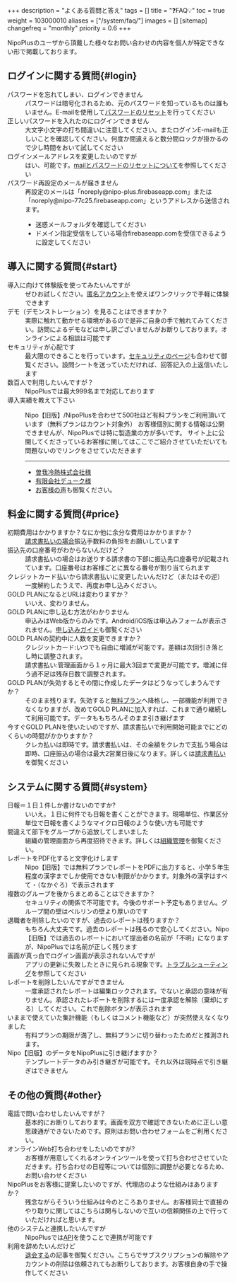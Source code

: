 +++
description = "よくある質問と答え"
tags = []
title = "❓FAQ💡"
toc = true
weight = 103000010
aliases = ["/system/faq/"]
images = []
[sitemap]
  changefreq = "monthly"
  priority = 0.6
+++


NipoPlusのユーザから頂戴した様々なお問い合わせの内容を個人が特定できない形で掲載しております。  

## ログインに関する質問{#login}

<dl class="faq">
<dt>パスワードを忘れてしまい、ログインできません</dt>
<dd>パスワードは暗号化されるため、元のパスワードを知っているものは誰もいません。E-mailを使用して<a href="/docs/manual/account/email/#password">パスワードのリセット</a>を行ってください</dd>
<dt>正しいパスワードを入れたのにログインできません</dt>
<dd>大文字小文字の打ち間違いに注意してください。またログインE-mailも正しいことを確認してください。何度か間違えると数分間ロックが掛かるので少し時間をおいて試してください</dd>
<dt>ログインメールアドレスを変更したいのですが</dt>
<dd>はい、可能です。<a href="/docs/manual/account/email/">mailとパスワードのリセットについて</a>を参照してください</dd>
<dt>パスワード再設定のメールが届きません</dt>
<dd>
  <div>再設定のメールは「noreply@nipo-plus.firebaseapp.com」または「noreply@nipo-77c25.firebaseapp.com」というアドレスから送信されます。
    <ul style="display:block">
      <li>迷惑メールフォルダを確認してください</li>
      <li>ドメイン指定受信をしている場合firebaseapp.comを受信できるように設定してください</li>
    </ul>
  </div>
</dd>
</dl>


## 導入に関する質問{#start}

<dl class="faq">
<dt>導入に向けて体験版を使ってみたいんですが</dt>
<dd>ぜひお試しください。<a href="/docs/manual/account/tokumei/">匿名アカウント</a>を使えばワンクリックで手軽に体験できます</dd>
<dt>デモ（デモンストレーション）を見ることはできますか？</dt>
<dd>実際に触れて動かせる環境があるので是非ご自身の手で触れてみてください。訪問によるデモなどは申し訳ございませんがお断りしております。オンラインによる相談は可能です</dd>
<dt>セキュリティが心配です</dt>
<dd>最大限のできることを行っています。<a href="/docs/system/security/">セキュリティのページ</a>も合わせて御覧ください。設問シートを送っていただければ、回答記入の上返信いたします</dd>
<dt>数百人で利用したいんですが？</dt>
<dd>NipoPlusでは最大999名まで対応しております</dd>
<dt>導入実績を教えて下さい</dt>
<dd>
<div>

Nipo【旧版】/NipoPlusを合わせて500社ほど有料プランをご利用頂いています（無料プランはカウント対象外）
お客様個別に関する情報は公開できませんが、NipoPlusでは特に製造業の方が多いです。
サイト上に公開してくださっているお客様に関してはここでご紹介させていただいても問題ないのでリンクをさせていただきます
<hr>
<ul>
<li><a href="https://www.sogareinetsu.com/worklog/nipo/">曽我冷熱株式会社様</a></li>
<li><a href="https://ameblo.jp/dukeblog-life/entry-12452375114.html">有限会社デューク様</a></li>
<li><a href="/lp/checksheet/#user_voice">お客様の声</a>も御覧ください。</li>
</ul>
</div>
</dd>
</dl>

## 料金に関する質問{#price}

<dl class="faq">
<dt>初期費用はかかりますか？なにか他に余分な費用はかかりますか？</dt>
<dd><a href="/docs/price/invoice/">請求書払いの場合</a>振込手数料の負担をお願いしています</dd>
<dt>振込先の口座番号がわからないんだけど？</dt>
<dd>請求書払いの場合はお送りする請求書の下部に振込先口座番号が記載されています。口座番号はお客様ごとに異なる番号が割り当てられます</dd>
<dt>クレジットカード払いから請求書払いに変更したいんだけど（またはその逆）</dt>
<dd>一度解約したうえで、再度お申し込みください。</dd>
<dt>GOLD PLANになるとURLは変わりますか？</dt>
<dd>いいえ、変わりません。</dd>
<dt>GOLD PLANに申し込む方法がわかりません</dt>
<dd>申込みはWeb版からのみです。Android/iOS版は申込みフォームが表示されません。<a href="/docs/price/fee/">申し込みガイド</a>も御覧ください</dd>
<dt>GOLD PLANの契約中に人数を変更できますか？</dt>
<dd>クレジットカード:いつでも自由に増減が可能です。差額は次回引き落とし時に調整されます。<br>請求書払い:管理画面から１ヶ月に最大3回まで変更が可能です。増減に伴う過不足は残存日数で調整されます。</dd>
<dt>GOLD PLANが失効するとその間に作成したデータはどうなってしまうんですか？</dt>
<dd>そのまま残ります。失効すると<a href="/docs/price/free/">無料プラン</a>へ降格し、一部機能が利用できなくなりますが、改めてGOLD PLANに加入すれば、これまで通り継続して利用可能です。データももちろんそのまま引き継げます</dd>
<dt>今すぐGOLD PLANを使いたいのですが、請求書払いで利用開始可能までにどのくらいの時間がかかりますか？</dt>
<dd>クレカ払いは即時です。請求書払いは、その金額をクレカで支払う場合は即時、口座振込の場合は最大2営業日後になります。詳しくは<a href="/docs/price/invoice/">請求書払い</a>を御覧ください</dd>
</dl>

## システムに関する質問{#system}

<dl class="faq">
<dt>日報＝１日１件しか書けないのですか?</dt>
<dd>いいえ。１日に何件でも日報を書くことができます。現場単位、作業区分単位で日報を書くようなマイクロ日報のような使い方も可能です</dd>
<dt>間違えて部下をグループから追放してしまいました</dt>
<dd>組織の管理画面から再度招待できます。詳しくは<a href="/docs/manual/initial-setting/_about/#join_staff">組織管理</a>を御覧ください。</dd>
<dt>レポートをPDF化すると文字化けします</dt>
<dd>Nipo【旧版】では無料プランでレポートをPDFに出力すると、小学５年生程度の漢字までしか使用できない制限がかかります。対象外の漢字はすべて・（なかぐろ）で表示されます</dd>
<dt>複数のグループを後からまとめることはできますか？</dt>
<dd>セキュリティの関係で不可能です。今後のサポート予定もありません。グループ間の壁はベルリンの壁より厚いのです</dd>
<dt>退職者を削除したいのですが、過去のレポートは残りますか？</dt>
<dd>もちろん大丈夫です。過去のレポートは残るので安心してください。Nipo【旧版】では過去のレポートにおいて提出者の名前が「不明」になりますが、NipoPlusでは名前が正しく残ります</dd>
<dt>画面が真っ白でログイン画面が表示されないんですが</dt>
<dd>アプリの更新に失敗したときに見られる現象です。<a href="/docs/system/fix/">トラブルシューティング</a>を参照してください</dd>
<dt>レポートを削除したいんですができません</dt>
<dd>一度承認されたレポートは編集ロックされます。でないと承認の意味が有りません。承認されたレポートを削除するには一度承認を解除（棄却にする）してください。これで削除ボタンが表示されます</dd>
<dt>いままで使えていた集計機能（もしくはコメント機能など）が突然使えなくなりました</dt>
<dd>有料プランの期限が満了し、無料プランに切り替わったためだと推測されます。</dd>
<dt>Nipo【旧版】のデータをNipoPlusに引き継げますか？</dt>
<dd>テンプレートデータのみ引き継ぎが可能です。それ以外は現時点で引き継ぎはできません</dd>
</dl>

## その他の質問{#other}

<dl class="faq">
<dt>電話で問い合わせしたいんですが？</dt>
<dd>基本的にお断りしております。画面を双方で確認できないために正しい意思疎通ができないためです。原則はお問い合わせフォームをご利用ください。</dd>
<dt>オンラインWeb打ち合わせをしたいのですが?</dt>
<dd>お客様が用意してくれるオンラインツールを使って打ち合わせさせていただきます。打ち合わせの日程等については個別に調整が必要となるため、お問い合わせください</dd>
<dt>NipoPlusをお客様に提案したいのですが、代理店のような仕組みはありますか？</dt>
<dd>残念ながらそういう仕組みは今のところありません。お客様同士で直接のやり取りに関してはこちらは関与しないので互いの信頼関係の上で行っていただければと思います。</dd>
<dt>他のシステムと連携したいんですが</dt>
<dd>NipoPlusでは<a href="/docs/manual/api/">API</a>を使うことで連携が可能です</dd>
<dt>利用を辞めたいんだけど</dt>
<dd><a href="/docs/manual/remove/org/">退会する</a>の記事を御覧ください。こちらでサブスクリプションの解除やアカウントの削除は依頼されてもお断りしております。お客様自身の手で操作してください</dd>
</dl>
